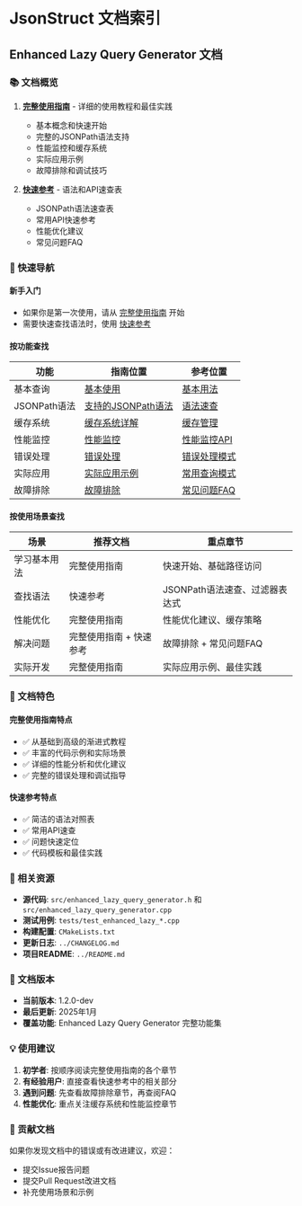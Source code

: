 # JsonStruct 文档索引

## Enhanced Lazy Query Generator 文档

### 📚 文档概览

1. **[完整使用指南](ENHANCED_LAZY_QUERY_GUIDE.md)** - 详细的使用教程和最佳实践
   - 基本概念和快速开始
   - 完整的JSONPath语法支持
   - 性能监控和缓存系统
   - 实际应用示例
   - 故障排除和调试技巧

2. **[快速参考](ENHANCED_LAZY_QUERY_REFERENCE.md)** - 语法和API速查表
   - JSONPath语法速查表
   - 常用API快速参考
   - 性能优化建议
   - 常见问题FAQ

### 🚀 快速导航

#### 新手入门
- 如果你是第一次使用，请从 [完整使用指南](ENHANCED_LAZY_QUERY_GUIDE.md#快速开始) 开始
- 需要快速查找语法时，使用 [快速参考](ENHANCED_LAZY_QUERY_REFERENCE.md#jsonpath-语法速查)

#### 按功能查找

| 功能 | 指南位置 | 参考位置 |
|------|----------|----------|
| 基本查询 | [基本使用](ENHANCED_LAZY_QUERY_GUIDE.md#基本使用) | [基本用法](ENHANCED_LAZY_QUERY_REFERENCE.md#基本用法) |
| JSONPath语法 | [支持的JSONPath语法](ENHANCED_LAZY_QUERY_GUIDE.md#支持的jsonpath语法) | [语法速查](ENHANCED_LAZY_QUERY_REFERENCE.md#jsonpath-语法速查) |
| 缓存系统 | [缓存系统详解](ENHANCED_LAZY_QUERY_GUIDE.md#缓存系统详解) | [缓存管理](ENHANCED_LAZY_QUERY_REFERENCE.md#缓存管理) |
| 性能监控 | [性能监控](ENHANCED_LAZY_QUERY_GUIDE.md#性能监控) | [性能监控API](ENHANCED_LAZY_QUERY_REFERENCE.md#性能监控-api) |
| 错误处理 | [错误处理](ENHANCED_LAZY_QUERY_GUIDE.md#错误处理) | [错误处理模式](ENHANCED_LAZY_QUERY_REFERENCE.md#错误处理模式) |
| 实际应用 | [实际应用示例](ENHANCED_LAZY_QUERY_GUIDE.md#实际应用示例) | [常用查询模式](ENHANCED_LAZY_QUERY_REFERENCE.md#常用查询模式) |
| 故障排除 | [故障排除](ENHANCED_LAZY_QUERY_GUIDE.md#故障排除) | [常见问题FAQ](ENHANCED_LAZY_QUERY_REFERENCE.md#常见问题-faq) |

#### 按使用场景查找

| 场景 | 推荐文档 | 重点章节 |
|------|----------|----------|
| 学习基本用法 | 完整使用指南 | 快速开始、基础路径访问 |
| 查找语法 | 快速参考 | JSONPath语法速查、过滤器表达式 |
| 性能优化 | 完整使用指南 | 性能优化建议、缓存策略 |
| 解决问题 | 完整使用指南 + 快速参考 | 故障排除 + 常见问题FAQ |
| 实际开发 | 完整使用指南 | 实际应用示例、最佳实践 |

### 📖 文档特色

#### 完整使用指南特点
- ✅ 从基础到高级的渐进式教程
- ✅ 丰富的代码示例和实际场景
- ✅ 详细的性能分析和优化建议
- ✅ 完整的错误处理和调试指导

#### 快速参考特点
- ✅ 简洁的语法对照表
- ✅ 常用API速查
- ✅ 问题快速定位
- ✅ 代码模板和最佳实践

### 🔗 相关资源

- **源代码**: `src/enhanced_lazy_query_generator.h` 和 `src/enhanced_lazy_query_generator.cpp`
- **测试用例**: `tests/test_enhanced_lazy_*.cpp`
- **构建配置**: `CMakeLists.txt`
- **更新日志**: `../CHANGELOG.md`
- **项目README**: `../README.md`

### 📝 文档版本

- **当前版本**: 1.2.0-dev
- **最后更新**: 2025年1月
- **覆盖功能**: Enhanced Lazy Query Generator 完整功能集

### 💡 使用建议

1. **初学者**: 按顺序阅读完整使用指南的各个章节
2. **有经验用户**: 直接查看快速参考中的相关部分
3. **遇到问题**: 先查看故障排除章节，再查阅FAQ
4. **性能优化**: 重点关注缓存系统和性能监控章节

### 🤝 贡献文档

如果你发现文档中的错误或有改进建议，欢迎：
- 提交Issue报告问题
- 提交Pull Request改进文档
- 补充使用场景和示例
